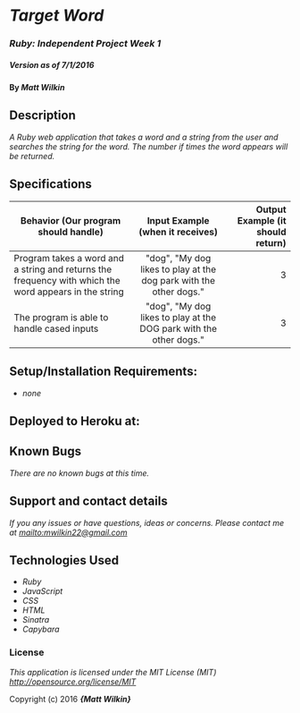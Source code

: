 # _Target Word_

### _Ruby: Independent Project Week 1_

##### _Version as of 7/1/2016_

#### By _**Matt Wilkin**_

## Description

_A Ruby web application that takes a word and a string from the user and searches the string for the word. The number if times the word appears will be returned._

## Specifications
| Behavior (Our program should handle) | Input Example (when it receives) | Output Example (it should return)|
| ------------- |:-------------:| -----:|
| Program takes a word and a string and returns the frequency with which the word appears in the string |"dog", "My dog likes to play at the dog park with the other dogs."| 3|
| The program is able to handle cased inputs| "dog", "My dog likes to play at the DOG park with the other dogs." | 3 |

## Setup/Installation Requirements:

* _none_

## Deployed to Heroku at:

<!-- * <https://>    provide live Heroku linkrev-->

## Known Bugs

_There are no known bugs at this time._

## Support and contact details

_If you any issues or have questions, ideas or concerns.  Please contact me at <mailto:mwilkin22@gmail.com>_

## Technologies Used

* _Ruby_
* _JavaScript_
* _CSS_
* _HTML_
* _Sinatra_
* _Capybara_

### License

*This application is licensed under the MIT License (MIT) <http://opensource.org/license/MIT>*

Copyright (c) 2016 **_{Matt Wilkin}_**
